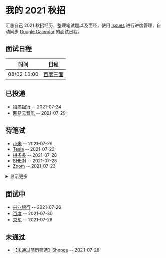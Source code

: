 
# 我的 2021 秋招 

汇总自己 2021 秋招经历，整理笔试题以及面经，使用 [Issues](https://github.com/mayandev/interview-2021/issues) 进行进度管理，自动同步 [Google Calendar](https://calendar.google.com/) 的面试日程。

## 面试日程

| 时间          | 日程                                                                                                                           |
| ----------- | ---------------------------------------------------------------------------------------------------------------------------- |
| 08/02 11:00 | [百度三面](https://www.google.com/calendar/event?eid=Nm1yMjhlZTVrOGI2cDIzbXVmbmYyMzZtbGMgYzZrZW9pbGFmdjk5cDE5dmw3ZmFpZHU4bWtAZw) |

## 已投递
- [招商银行](https://github.com/Mayandev/interview-2021/issues/12) -- 2021-07-24
- [网易云音乐](https://github.com/Mayandev/interview-2021/issues/4) -- 2021-07-29
## 待笔试
- [小米](https://github.com/Mayandev/interview-2021/issues/13) -- 2021-07-26
- [Tesla](https://github.com/Mayandev/interview-2021/issues/11) -- 2021-07-23
- [拼多多](https://github.com/Mayandev/interview-2021/issues/9) -- 2021-07-28
- [SHEIN](https://github.com/Mayandev/interview-2021/issues/8) -- 2021-07-28
- [Zoom](https://github.com/Mayandev/interview-2021/issues/6) -- 2021-07-23
<details><summary>显示更多</summary>

- [猿辅导](https://github.com/Mayandev/interview-2021/issues/5) -- 2021-07-26
- [贝壳](https://github.com/Mayandev/interview-2021/issues/3) -- 2021-07-23
- [360](https://github.com/Mayandev/interview-2021/issues/1) -- 2021-07-23
</details>

## 面试中
- [兴业银行](https://github.com/Mayandev/interview-2021/issues/14) -- 2021-07-26
- [百度](https://github.com/Mayandev/interview-2021/issues/10) -- 2021-07-30
- [京东](https://github.com/Mayandev/interview-2021/issues/2) -- 2021-07-28
## 未通过
- [【未通过简历筛选】Shopee](https://github.com/Mayandev/interview-2021/issues/7) -- 2021-07-28
